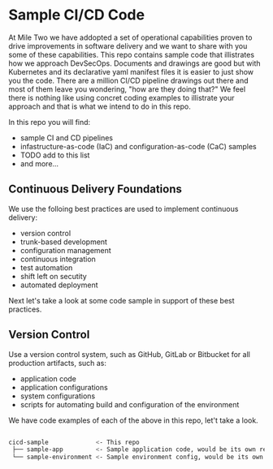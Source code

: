 # Sample CI/CD Code

At Mile Two we have addopted a set of operational capabilities proven to drive improvements in software delivery and we want to share with you some of these capabilities. This repo contains sample code that illistrates how we approach DevSecOps. Documents and drawings are good but with Kubernetes and its declarative yaml manifest files it is easier to just show you the code. There are a million CI/CD pipeline drawings out there and most of them leave you wondering, "how are they doing that?" We feel there is nothing like using concret coding examples to illistrate your approach and that is what we intend to do in this repo.

In this repo you will find:

* sample CI and CD pipelines
* infastructure-as-code (IaC) and configuration-as-code (CaC) samples
* TODO add to this list
* and more...

## Continuous Delivery Foundations

We use the folloing best practices are used to implement continuous delivery:

* version control
* trunk-based development
* configuration management
* continuous integration
* test automation
* shift left on secutity
* automated deployment

Next let's take a look at some code sample in support of these best practices.

## Version Control

Use a version control system, such as GitHub, GitLab or Bitbucket for all production artifacts, such as:

* application code
* application configurations
* system configurations
* scripts for automating build and configuration of the environment

We have code examples of each of the above in this repo, let't take a look. 

```bash

cicd-sample             <- This repo
 ├── sample-app         <- Sample application code, would be its own repo
 └── sample-environment <- Sample environment config, would be its own repo
```


